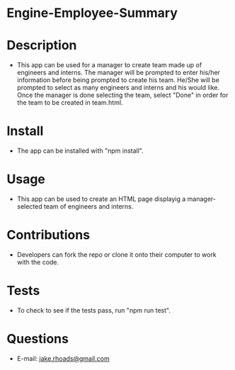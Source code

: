 # Engine-Employee-Summary

#  Description 
  * This app can be used for a manager to create team made up of engineers and interns. The manager will be prompted to enter   his/her information before being prompted to create his team. He/She will be prompted to select as many engineers and         interns and his would like. Once the manager is done selecting the team, select "Done" in order for the team to be created     in team.html.
# Install 
  * The app can be installed with "npm install".
# Usage
  * This app can be used to create an HTML page displayig a manager-selected team of engineers and interns.
# Contributions 
  * Developers can fork the repo or clone it onto their computer to work with the code.
# Tests 
  * To check to see if the tests pass, run "npm run test".
# Questions
  * E-mail: jake.rhoads@gmail.com
